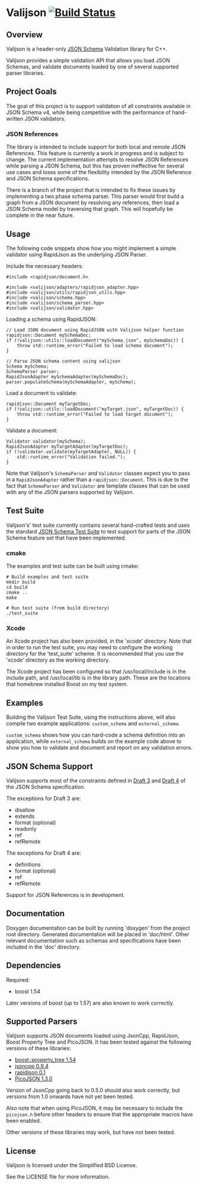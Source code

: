 # Valijson [![Build Status](https://travis-ci.org/tristanpenman/valijson.svg?branch=master)](https://travis-ci.org/tristanpenman/valijson) #

## Overview ##

Valijson is a header-only [JSON Schema](http://json-schema.org/) Validation library for C++.

Valijson provides a simple validation API that allows you load JSON Schemas, and validate documents loaded by one of several supported parser libraries.

## Project Goals ##

The goal of this project is to support validation of all constraints available in JSON Schema v4, while being competitive with the performance of hand-written JSON validators.

### JSON References ###

The library is intended to include support for both local and remote JSON References. This feature is currently a work in progress and is subject to change. The current implementation attempts to resolve JSON References while parsing a JSON Schema, but this has proven ineffective for several use cases and loses some of the flexibility intended by the JSON Reference and JSON Schema specifications.

There is a branch of the project that is intended to fix these issues by implementing a two phase schema parser. This parser would first build a graph from a JSON document by resolving any references, then load a JSON Schema model by traversing that graph. This will hopefully be complete in the near future.

## Usage ##

The following code snippets show how you might implement a simple validator using RapidJson as the underlying JSON Parser.

Include the necessary headers:

    #include <rapidjson/document.h>

    #include <valijson/adapters/rapidjson_adapter.hpp>
    #include <valijson/utils/rapidjson_utils.hpp>
    #include <valijson/schema.hpp>
    #include <valijson/schema_parser.hpp>
    #include <valijson/validator.hpp>

Loading a schema using RapidJSON:

    // Load JSON document using RapidJSON with Valijson helper function
    rapidjson::Document mySchemaDoc;
    if (!valijson::utils::loadDocument("mySchema.json", mySchemaDoc)) {
        throw std::runtime_error("Failed to load schema document");
    }

    // Parse JSON schema content using valijson
    Schema mySchema;
    SchemaParser parser;
    RapidJsonAdapter mySchemaAdapter(mySchemaDoc);
    parser.populateSchema(mySchemaAdapter, mySchema);

Load a document to validate:

    rapidjson::Document myTargetDoc;
    if (!valijson::utils::loadDocument("myTarget.json", myTargetDoc)) {
        throw std::runtime_error("Failed to load target document");
    }

Validate a document:

    Validator validator(mySchema);
    RapidJsonAdapter myTargetAdapter(myTargetDoc);
    if (!validator.validate(myTargetAdapter, NULL)) {
        std::runtime_error("Validation failed.");
    }

Note that Valijson's `SchemaParser` and `Validator` classes expect you to pass in a `RapidJsonAdapter` rather than a `rapidjson::Document`. This is due to the fact that `SchemaParser` and `Validator` are template classes that can be used with any of the JSON parsers supported by Valijson.

## Test Suite ##

Valijson's' test suite currently contains several hand-crafted tests and uses the standard [JSON Schema Test Suite](https://github.com/json-schema/JSON-Schema-Test-Suite) to test support for parts of the JSON Schema feature set that have been implemented.

### cmake ###

The examples and test suite can be built using cmake:

    # Build examples and test suite
    mkdir build
    cd build
    cmake ..
    make

    # Run test suite (from build directory)
    ./test_suite

### Xcode ###

An Xcode project has also been provided, in the 'xcode' directory. Note that in order to run the test suite, you may need to configure the working directory for the 'test\_suite' scheme. It is recommended that you use the 'xcode' directory as the working directory.

The Xcode project has been configured so that /usr/local/include is in the include path, and /usr/local/lib is in the library path. These are the locations that homebrew installed Boost on my test system.

## Examples ##

Building the Valijson Test Suite, using the instructions above, will also compile two example applications: `custom_schema` and `external_schema`.

`custom_schema` shows how you can hard-code a schema definition into an application, while `external_schema` builds on the example code above to show you how to validate and document and report on any validation errors.

## JSON Schema Support ##

Valijson supports most of the constraints defined in [Draft 3](http://tools.ietf.org/search/draft-zyp-json-schema-03) and [Draft 4](http://tools.ietf.org/search/draft-zyp-json-schema-04) of the JSON Schema specification.

The exceptions for Draft 3 are:

 - disallow
 - extends
 - format (optional)
 - readonly
 - ref
 - refRemote

The exceptions for Draft 4 are:

 - definitions
 - format (optional)
 - ref
 - refRemote

Support for JSON References is in development.

## Documentation ##

Doxygen documentation can be built by running 'doxygen' from the project root directory. Generated documentation will be placed in 'doc/html'. Other relevant documentation such as schemas and specifications have been included in the 'doc' directory.

## Dependencies ##

Required:

 - boost 1.54

Later versions of boost (up to 1.57) are also known to work correctly.

## Supported Parsers ##

Valijson supports JSON documents loaded using JsonCpp, RapidJson, Boost Property Tree and PicoJSON. It has been tested against the following versions of these libraries:

 - [boost::property_tree 1.54](http://www.boost.org/doc/libs/1_54_0/doc/html/boost_propertytree/synopsis.html)
 - [jsoncpp 0.9.4](https://github.com/open-source-parsers/jsoncpp/archive/0.9.4.tar.gz)
 - [rapidjson 0.1](https://code.google.com/p/rapidjson/downloads/detail?name=rapidjson-0.1.zip)
 - [PicoJSON 1.3.0](https://github.com/kazuho/picojson/archive/v1.3.0.tar.gz)

Version of JsonCpp going back to 0.5.0 should also work correctly, but versions from 1.0 onwards have not yet been tested.

Also note that when using PicoJSON, it may be necessary to include the `picojson.h` before other headers to ensure that the appropriate macros have been enabled.

Other versions of these libraries may work, but have not been tested.

## License ##

Valijson is licensed under the Simplified BSD License.

See the LICENSE file for more information.
